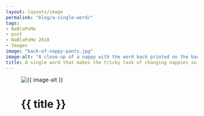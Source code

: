 ```yaml
---
layout: layouts/image
permalink: "blog/a-single-word/"
tags: 
- NaBloPoMo
- post
- NaBloPoMo 2018
- Images
image: "back-of-nappy-pants.jpg"
image-alt: "A close-up of a nappy with the word back printed on the back side"
title: A single word that makes the tricky task of changing nappies so much easier
---
```


<figure>
  <img src="/images/{{ image }}" alt="{{ image-alt }}">
  <figcaption>
    <h1>{{ title }}</h1>
  </figcaption>
</figure>
